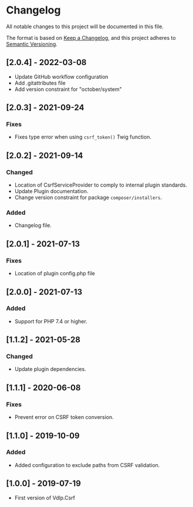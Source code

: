 # Changelog
All notable changes to this project will be documented in this file.

The format is based on [Keep a Changelog](https://keepachangelog.com/en/1.0.0/),
and this project adheres to [Semantic Versioning](https://semver.org/spec/v2.0.0.html).

## [2.0.4] - 2022-03-08

- Update GitHub workflow configuration
- Add .gitattributes file
- Add version constraint for "october/system"

## [2.0.3] - 2021-09-24

### Fixes
- Fixes type error when using `csrf_token()` Twig function.

## [2.0.2] - 2021-09-14

### Changed
- Location of CsrfServiceProvider to comply to internal plugin standards.
- Update Plugin documentation.
- Change version constraint for package `composer/installers`.

### Added
- Changelog file.

## [2.0.1] - 2021-07-13

### Fixes
- Location of plugin config.php file

## [2.0.0] - 2021-07-13

### Added
- Support for PHP 7.4 or higher.

## [1.1.2] - 2021-05-28

### Changed
- Update plugin dependencies.

## [1.1.1] - 2020-06-08

### Fixes
- Prevent error on CSRF token conversion.

## [1.1.0] - 2019-10-09

### Added
- Added configuration to exclude paths from CSRF validation.

## [1.0.0] - 2019-07-19

- First version of Vdlp.Csrf 
